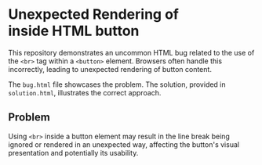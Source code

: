 # Unexpected Rendering of <br> inside HTML button

This repository demonstrates an uncommon HTML bug related to the use of the `<br>` tag within a `<button>` element.  Browsers often handle this incorrectly, leading to unexpected rendering of button content.

The `bug.html` file showcases the problem. The solution, provided in `solution.html`, illustrates the correct approach.

## Problem

Using `<br>` inside a button element may result in the line break being ignored or rendered in an unexpected way, affecting the button's visual presentation and potentially its usability.